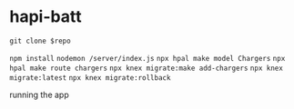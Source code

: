 # hapi-batt

`git clone $repo`

`npm install`
`nodemon /server/index.js`
`npx hpal make model Chargers`
`npx hpal make route chargers`
`npx knex migrate:make add-chargers`
`npx knex migrate:latest`
`npx knex migrate:rollback`



running the app
